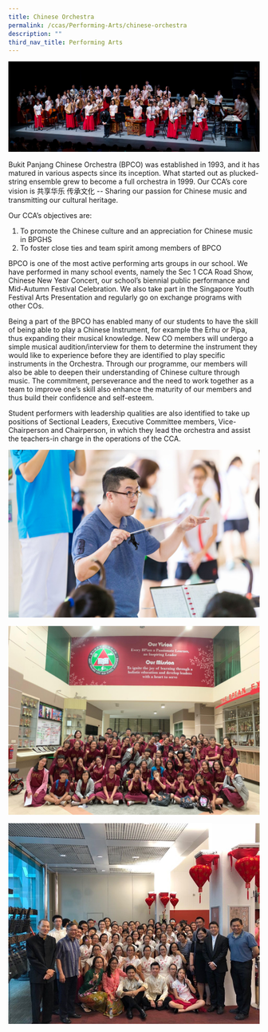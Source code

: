 ```yaml
---
title: Chinese Orchestra
permalink: /ccas/Performing-Arts/chinese-orchestra
description: ""
third_nav_title: Performing Arts
---
```

![](/images/co1.jpeg)  

Bukit Panjang Chinese Orchestra (BPCO) was established in 1993, and it has matured in various aspects since its inception. What started out as plucked-string ensemble grew to become a full orchestra in 1999. Our CCA’s core vision is 共享华乐 传承文化 -- Sharing our passion for Chinese music and transmitting our cultural heritage.

  

Our CCA’s objectives are:

1.  To promote the Chinese culture and an appreciation for Chinese music in BPGHS
2.  To foster close ties and team spirit among members of BPCO


BPCO is one of the most active performing arts groups in our school. We have performed in many school events, namely the Sec 1 CCA Road Show, Chinese New Year Concert, our school’s biennial public performance and Mid-Autumn Festival Celebration. We also take part in the Singapore Youth Festival Arts Presentation and regularly go on exchange programs with other COs.

  

Being a part of the BPCO has enabled many of our students to have the skill of being able to play a Chinese Instrument, for example the Erhu or Pipa, thus expanding their musical knowledge. New CO members will undergo a simple musical audition/interview for them to determine the instrument they would like to experience before they are identified to play specific instruments in the Orchestra. Through our programme, our members will also be able to deepen their understanding of Chinese culture through music. The commitment, perseverance and the need to work together as a team to improve one’s skill also enhance the maturity of our members and thus build their confidence and self-esteem.

  

Student performers with leadership qualities are also identified to take up positions of Sectional Leaders, Executive Committee members, Vice-Chairperson and Chairperson, in which they lead the orchestra and assist the teachers-in charge in the operations of the CCA.

  

![](/images/co2.jpeg)

![](/images/co3.jpeg)

![](/images/co4.jpeg)